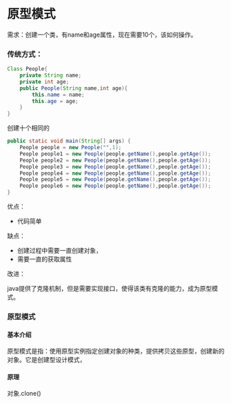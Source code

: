 

# 原型模式

需求：创建一个类，有name和age属性，现在需要10个，该如何操作。

### 传统方式：

```java
Class People{
	private String name;
	private int age;
    public People(String name,int age){
        this.name = name;
        this.age = age;
    }
}
```

创建十个相同的 

```java
public static void main(String[] args) {
    People people = new People("",1);
    People people1 = new People(people.getName(),people.getAge());
    People people2 = new People(people.getName(),people.getAge());
    People people3 = new People(people.getName(),people.getAge());
    People people4 = new People(people.getName(),people.getAge());
    People people5 = new People(people.getName(),people.getAge());
    People people6 = new People(people.getName(),people.getAge());
}
```

优点：

- 代码简单

缺点：

- 创建过程中需要一直创建对象，
- 需要一直的获取属性

改进：

java提供了克隆机制，但是需要实现接口，使得该类有克隆的能力，成为原型模式。

### 原型模式

#### 基本介绍

原型模式是指：使用原型实例指定创建对象的种类，提供拷贝这些原型，创建新的对象。它是创建型设计模式，

#### 原理

对象.clone()